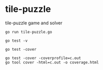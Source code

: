 # tile-puzzle
tile-puzzle game and solver

```
go run tile-puzzle.go
```
```
go test -v 
```
```
go test -cover
```
```
go test -cover -coverprofile=c.out
go tool cover -html=c.out -o coverage.html 
```